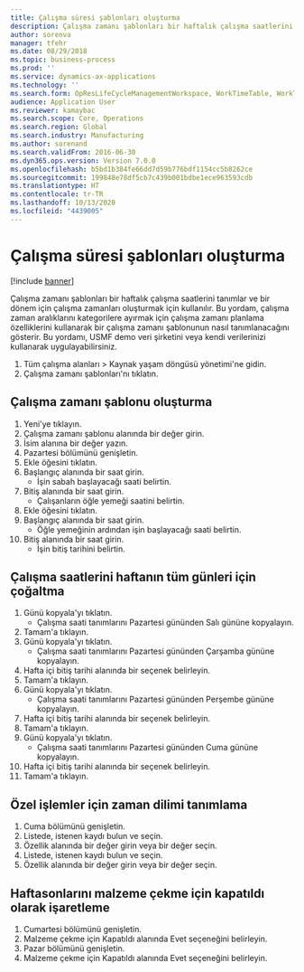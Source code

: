 ```yaml
---
title: Çalışma süresi şablonları oluşturma
description: Çalışma zamanı şablonları bir haftalık çalışma saatlerini tanımlar ve bir dönem için çalışma zamanları oluşturmak için kullanılır.
author: sorenva
manager: tfehr
ms.date: 08/29/2018
ms.topic: business-process
ms.prod: ''
ms.service: dynamics-ax-applications
ms.technology: ''
ms.search.form: OpResLifeCycleManagementWorkspace, WorkTimeTable, WorkTimeCopyDayDialog, WorkPeriodTemplate
audience: Application User
ms.reviewer: kamaybac
ms.search.scope: Core, Operations
ms.search.region: Global
ms.search.industry: Manufacturing
ms.author: sorenand
ms.search.validFrom: 2016-06-30
ms.dyn365.ops.version: Version 7.0.0
ms.openlocfilehash: b5bd1b384fe66dd7d59b776bdf1154cc5b8262ce
ms.sourcegitcommit: 199848e78df5cb7c439b001bdbe1ece963593cdb
ms.translationtype: HT
ms.contentlocale: tr-TR
ms.lasthandoff: 10/13/2020
ms.locfileid: "4439005"
---
```

# <a name="create-working-time-templates"></a>Çalışma süresi şablonları oluşturma

[!include [banner](../../includes/banner.md)]

Çalışma zamanı şablonları bir haftalık çalışma saatlerini tanımlar ve bir dönem için çalışma zamanları oluşturmak için kullanılır. Bu yordam, çalışma zaman aralıklarını kategorilere ayırmak için çalışma zamanı planlama özelliklerini kullanarak bir çalışma zamanı şablonunun nasıl tanımlanacağını gösterir. Bu yordamı, USMF demo veri şirketini veya kendi verilerinizi kullanarak uygulayabilirsiniz.

1. Tüm çalışma alanları > Kaynak yaşam döngüsü yönetimi'ne gidin.
2. Çalışma zamanı şablonları'nı tıklatın.

## <a name="create-working-time-template"></a>Çalışma zamanı şablonu oluşturma
1. Yeni'ye tıklayın.
2. Çalışma zamanı şablonu alanında bir değer girin.
3. İsim alanına bir değer yazın.
4. Pazartesi bölümünü genişletin.
5. Ekle öğesini tıklatın.
6. Başlangıç alanında bir saat girin.
    * İşin sabah başlayacağı saati belirtin.  
7. Bitiş alanında bir saat girin.
    * Çalışanların öğle yemeği saatini belirtin.  
8. Ekle öğesini tıklatın.
9. Başlangıç alanında bir saat girin.
    * Öğle yemeğinin ardından işin başlayacağı saati belirtin.  
10. Bitiş alanında bir saat girin.
    * İşin bitiş tarihini belirtin.  

## <a name="replicate-working-times-to-all-week-days"></a>Çalışma saatlerini haftanın tüm günleri için çoğaltma
1. Günü kopyala'yı tıklatın.
    * Çalışma saati tanımlarını Pazartesi gününden Salı gününe kopyalayın.  
2. Tamam'a tıklayın.
3. Günü kopyala'yı tıklatın.
    * Çalışma saati tanımlarını Pazartesi gününden Çarşamba gününe kopyalayın.  
4. Hafta içi bitiş tarihi alanında bir seçenek belirleyin.
5. Tamam'a tıklayın.
6. Günü kopyala'yı tıklatın.
    * Çalışma saati tanımlarını Pazartesi gününden Perşembe gününe kopyalayın.  
7. Hafta içi bitiş tarihi alanında bir seçenek belirleyin.
8. Tamam'a tıklayın.
9. Günü kopyala'yı tıklatın.
    * Çalışma saati tanımlarını Pazartesi gününden Cuma gününe kopyalayın.  
10. Hafta içi bitiş tarihi alanında bir seçenek belirleyin.
11. Tamam'a tıklayın.

## <a name="define-time-slots-for-special-operations"></a>Özel işlemler için zaman dilimi tanımlama
1. Cuma bölümünü genişletin.
2. Listede, istenen kaydı bulun ve seçin.
3. Özellik alanında bir değer girin veya bir değer seçin.
4. Listede, istenen kaydı bulun ve seçin.
5. Özellik alanında bir değer girin veya bir değer seçin.

## <a name="mark-weekend-days-as-closed-for-pickup"></a>Haftasonlarını malzeme çekme için kapatıldı olarak işaretleme
1. Cumartesi bölümünü genişletin.
2. Malzeme çekme için Kapatıldı alanında Evet seçeneğini belirleyin.
3. Pazar bölümünü genişletin.
4. Malzeme çekme için Kapatıldı alanında Evet seçeneğini belirleyin.

